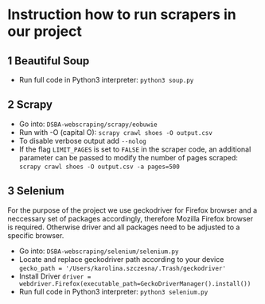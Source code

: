 # Instruction how to run scrapers in our project

## 1 Beautiful Soup

- Run full code in Python3 interpreter: ```python3 soup.py```

## 2 Scrapy

- Go into: ```DSBA-webscraping/scrapy/eobuwie```
- Run with -O (capital O): ```scrapy crawl shoes -O output.csv```
- To disable verbose output add ```--nolog```
- If the flag ```LIMIT_PAGES``` is set to ```FALSE``` in the scraper code, an additional parameter can be passed to modify the number of pages scraped: ```scrapy crawl shoes -O output.csv -a pages=500```

## 3 Selenium

For the purpose of the project we use geckodriver for Firefox browser and a neccessary set of packages accordingly, therefore Mozilla Firefox browser is required. Otherwise driver and all packages need to be adjusted to a specific browser.

- Go into:  ```DSBA-webscraping/selenium/selenium.py```
- Locate and replace geckodriver path according to your device  ```gecko_path = '/Users/karolina.szczesna/.Trash/geckodriver'```
- Install Driver  ```driver = webdriver.Firefox(executable_path=GeckoDriverManager().install())```
- Run full code in Python3 interpreter:  ```python3 selenium.py```
